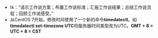 - tk：“请示工作说方案；布置工作说标准；汇报工作说结果；总结工作说流程；回顾工作说感受。”
- 从CentOS 7开始，修改时间使用了一个新的命令**timedatectl**。如**timedatectl  set-timezone UTC**将服务器时间类型改为UTC。**GMT + 8 = UTC + 8 = CST**

